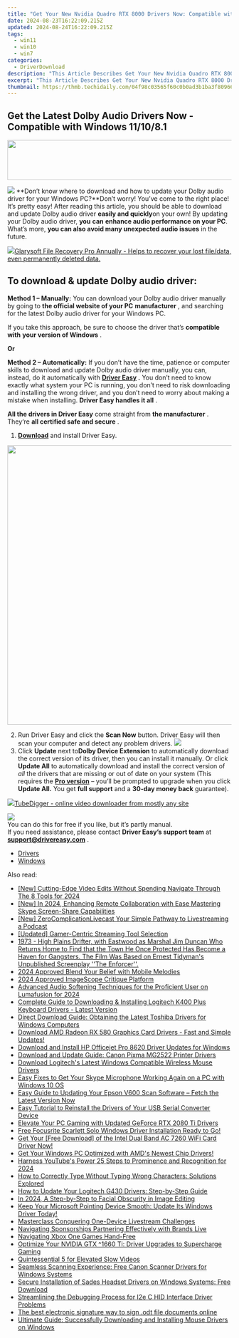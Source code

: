 ```yaml
---
title: "Get Your New Nvidia Quadro RTX 8000 Drivers Now: Compatible with Windows 10/8/7!"
date: 2024-08-23T16:22:09.215Z
updated: 2024-08-24T16:22:09.215Z
tags:
  - win11
  - win10
  - win7
categories:
  - DriverDownload
description: "This Article Describes Get Your New Nvidia Quadro RTX 8000 Drivers Now: Compatible with Windows 10/8/7!"
excerpt: "This Article Describes Get Your New Nvidia Quadro RTX 8000 Drivers Now: Compatible with Windows 10/8/7!"
thumbnail: https://thmb.techidaily.com/04f98c03565f60c0b0ad3b1ba3f80966cc746c43e46cf7809dfb5c690e2c4abe.jpg
---
```


## Get the Latest Dolby Audio Drivers Now - Compatible with Windows 11/10/8.1

<!-- affiliate ads begin -->
<a href="https://laganoo.pxf.io/c/5597632/1657399/16446" target="_top" id="1657399"><img src="//a.impactradius-go.com/display-ad/16446-1657399" border="0" alt="" width="728" height="90"/></a><img height="0" width="0" src="https://imp.pxf.io/i/5597632/1657399/16446" style="position:absolute;visibility:hidden;" border="0" />
<!-- affiliate ads end -->
![](https://images.drivereasy.com/wp-content/uploads/2019/01/snap000424-300x186.png)   **Don’t know where to download and how to update your Dolby audio driver for your Windows PC?**Don’t worry! You’ve come to the right place! It’s pretty easy! After reading this article, you should be able to download and update Dolby audio driver **easily and quickly**on your own! By updating your Dolby audio driver, **you**  **can**  **enhance audio performance on your PC**. What’s more, **you can also avoid many unexpected audio issues**  in the future.

<!-- affiliate ads begin -->
<a href="https://order.glarysoft.com/order/checkout.php?PRODS=35504869&QTY=1&AFFILIATE=108875&CART=1"><img src="https://secure.avangate.com/images/merchant/6734fa703f6633ab896eecbdfad8953a/products/1_FR-200-1.png" border="0">Glarysoft File Recovery Pro Annually -  Helps to recover your lost file/data, even permanently deleted data. 
</a>
<!-- affiliate ads end -->
## **To download & update Dolby audio driver:**

**Method 1 – Manually:**  You can download your Dolby audio driver manually by going to **the official website of your PC** **manufacturer**  , and searching for the latest Dolby audio driver for your Windows PC.

 If you take this approach, be sure to choose the driver that’s **compatible with** **your version of Windows** .

**Or**

**Method 2 – Automatically:**   If you don’t have the time, patience or computer skills to download and update Dolby audio driver manually, you can, instead, do it automatically with **[Driver Easy](https://tools.techidaily.com/drivereasy/download/) .**  You don’t need to know exactly what system your PC is running, you don’t need to risk downloading and installing the wrong driver, and you don’t need to worry about making a mistake when installing. **Driver Easy handles it all** .

**All the drivers in Driver Easy** come straight from **the manufacturer** . They‘re **all certified safe and secure** .

1. **[Download](https://tools.techidaily.com/drivereasy/download/)**  and install Driver Easy.
<!-- affiliate ads begin -->
<a href="https://versadesk.pxf.io/c/5597632/1892107/21290" target="_top" id="1892107"><img src="//a.impactradius-go.com/display-ad/21290-1892107" border="0" alt="" width="1200" height="628"/></a><img height="0" width="0" src="https://imp.pxf.io/i/5597632/1892107/21290" style="position:absolute;visibility:hidden;" border="0" />
<!-- affiliate ads end -->
2. Run Driver Easy and click the **Scan Now**  button. Driver Easy will then scan your computer and detect any problem drivers. ![](https://images.drivereasy.com/wp-content/uploads/2019/01/snap000425.png)
3. Click **Update**  next to**Dolby Device Extension** to automatically download the correct version of its driver, then you can install it manually. Or click **Update All**  to automatically download and install the correct version of _all_  the drivers that are missing or out of date on your system (This requires the **[Pro version](https://tools.techidaily.com/drivereasy/download/)**  – you’ll be prompted to upgrade when you click **Update All.** You get **full support**  and a **30-day money back**  guarantee).  
<!-- affiliate ads begin -->
<a href="https://secure.2checkout.com/order/checkout.php?PRODS=4572700&QTY=1&AFFILIATE=108875&CART=1"><img src="	https://www.tubedigger.com/wp-content/uploads/2020/08/tubedigger-software-new.png" border="0">TubeDigger - online video downloader from mostly any site</a>
<!-- affiliate ads end -->
![](https://images.drivereasy.com/wp-content/uploads/2019/01/snap000426.png)  
 You can do this for free if you like, but it’s partly manual.  
 If you need assistance, please contact **Driver Easy’s support team** at [**support@drivereasy.com**](https://tools.techidaily.com/drivereasy/download/) .

* [Drivers](https://tools.techidaily.com/drivereasy/download/)
* [Windows](https://tools.techidaily.com/drivereasy/download/)

<ins class="adsbygoogle"
     style="display:block"
     data-ad-format="autorelaxed"
     data-ad-client="ca-pub-7571918770474297"
     data-ad-slot="1223367746"></ins>



<ins class="adsbygoogle"
     style="display:block"
     data-ad-client="ca-pub-7571918770474297"
     data-ad-slot="8358498916"
     data-ad-format="auto"
     data-full-width-responsive="true"></ins>

<span class="atpl-alsoreadstyle">Also read:</span>
<div><ul>
<li><a href="https://youtube-docs.techidaily.com/utting-edge-video-edits-without-spending-navigate-through-the-8-tools-for-2024/"><u>[New] Cutting-Edge Video Edits Without Spending  Navigate Through The 8 Tools for 2024</u></a></li>
<li><a href="https://on-screen-recording.techidaily.com/new-in-2024-enhancing-remote-collaboration-with-ease-mastering-skype-screen-share-capabilities/"><u>[New] In 2024, Enhancing Remote Collaboration with Ease  Mastering Skype Screen-Share Capabilities</u></a></li>
<li><a href="https://fox-glue.techidaily.com/new-zerocomplicationlivecast-your-simple-pathway-to-livestreaming-a-podcast/"><u>[New] ZeroComplicationLivecast  Your Simple Pathway to Livestreaming a Podcast</u></a></li>
<li><a href="https://youtube-sure.techidaily.com/ed-gamer-centric-streaming-tool-selection/"><u>[Updated] Gamer-Centric Streaming Tool Selection</u></a></li>
<li><a href="https://driver-download.techidaily.com/1973-high-plains-drifter-with-eastwood-as-marshal-jim-duncan-who-returns-home-to-find-that-the-town-he-once-protected-has-become-a-haven-for-gangsters-the-f194/"><u>1973 - High Plains Drifter, with Eastwood as Marshal Jim Duncan Who Returns Home to Find that the Town He Once Protected Has Become a Haven for Gangsters. The Film Was Based on Ernest Tidyman's Unpublished Screenplay ''The Enforcer''.</u></a></li>
<li><a href="https://extra-hints.techidaily.com/2024-approved-blend-your-belief-with-mobile-melodies/"><u>2024 Approved  Blend Your Belief with Mobile Melodies</u></a></li>
<li><a href="https://screen-video-capture.techidaily.com/2024-approved-imagescope-critique-platform/"><u>2024 Approved  ImageScope Critique Platform</u></a></li>
<li><a href="https://extra-resources.techidaily.com/advanced-audio-softening-techniques-for-the-proficient-user-on-lumafusion-for-2024/"><u>Advanced Audio Softening Techniques for the Proficient User on Lumafusion for 2024</u></a></li>
<li><a href="https://driver-download.techidaily.com/complete-guide-to-downloading-and-installing-logitech-k400-plus-keyboard-drivers-latest-version/"><u>Complete Guide to Downloading & Installing Logitech K400 Plus Keyboard Drivers - Latest Version</u></a></li>
<li><a href="https://driver-download.techidaily.com/direct-download-guide-obtaining-the-latest-toshiba-drivers-for-windows-computers/"><u>Direct Download Guide: Obtaining the Latest Toshiba Drivers for Windows Computers</u></a></li>
<li><a href="https://driver-download.techidaily.com/download-amd-radeon-rx-580-graphics-card-drivers-fast-and-simple-updates/"><u>Download AMD Radeon RX 580 Graphics Card Drivers - Fast and Simple Updates!</u></a></li>
<li><a href="https://driver-download.techidaily.com/download-and-install-hp-officejet-pro-8620-driver-updates-for-windows/"><u>Download and Install HP Officejet Pro 8620 Driver Updates for Windows</u></a></li>
<li><a href="https://driver-download.techidaily.com/download-and-update-guide-canon-pixma-mg2522-printer-drivers/"><u>Download and Update Guide: Canon Pixma MG2522 Printer Drivers</u></a></li>
<li><a href="https://driver-download.techidaily.com/download-logitechs-latest-windows-compatible-wireless-mouse-drivers/"><u>Download Logitech's Latest Windows Compatible Wireless Mouse Drivers</u></a></li>
<li><a href="https://sound-issues.techidaily.com/easy-fixes-to-get-your-skype-microphone-working-again-on-a-pc-with-windows-10-os/"><u>Easy Fixes to Get Your Skype Microphone Working Again on a PC with Windows 10 OS</u></a></li>
<li><a href="https://driver-download.techidaily.com/easy-guide-to-updating-your-epson-v600-scan-software-fetch-the-latest-version-now/"><u>Easy Guide to Updating Your Epson V600 Scan Software – Fetch the Latest Version Now</u></a></li>
<li><a href="https://driver-download.techidaily.com/easy-tutorial-to-reinstall-the-drivers-of-your-usb-serial-converter-device/"><u>Easy Tutorial to Reinstall the Drivers of Your USB Serial Converter Device</u></a></li>
<li><a href="https://driver-download.techidaily.com/elevate-your-pc-gaming-with-updated-geforce-rtx-2080-ti-drivers/"><u>Elevate Your PC Gaming with Updated GeForce RTX 2080 Ti Drivers</u></a></li>
<li><a href="https://driver-download.techidaily.com/free-focusrite-scarlett-solo-windows-driver-installation-ready-to-go/"><u>Free Focusrite Scarlett Solo Windows Driver Installation Ready to Go!</u></a></li>
<li><a href="https://driver-download.techidaily.com/get-your-free-download-of-the-intel-dual-band-ac-7260-wifi-card-driver-now/"><u>Get Your [Free Download] of the Intel Dual Band AC 7260 WiFi Card Driver Now!</u></a></li>
<li><a href="https://driver-download.techidaily.com/get-your-windows-pc-optimized-with-amds-newest-chip-drivers/"><u>Get Your Windows PC Optimized with AMD's Newest Chip Drivers!</u></a></li>
<li><a href="https://youtube-webster.techidaily.com/ss-youtubes-power-25-steps-to-prominence-and-recognition-for-2024/"><u>Harness YouTube's Power  25 Steps to Prominence and Recognition for 2024</u></a></li>
<li><a href="https://win-howtos.techidaily.com/how-to-correctly-type-without-typing-wrong-characters-solutions-explored/"><u>How to Correctly Type Without Typing Wrong Characters: Solutions Explored</u></a></li>
<li><a href="https://driver-download.techidaily.com/how-to-update-your-logitech-g430-drivers-step-by-step-guide/"><u>How to Update Your Logitech G430 Drivers: Step-by-Step Guide</u></a></li>
<li><a href="https://extra-tips.techidaily.com/in-2024-a-step-by-step-to-facial-obscurity-in-image-editing/"><u>In 2024, A Step-by-Step to Facial Obscurity in Image Editing</u></a></li>
<li><a href="https://driver-download.techidaily.com/keep-your-microsoft-pointing-device-smooth-update-its-windows-driver-today/"><u>Keep Your Microsoft Pointing Device Smooth: Update Its Windows Driver Today!</u></a></li>
<li><a href="https://vp-tips.techidaily.com/masterclass-conquering-one-device-livestream-challenges/"><u>Masterclass  Conquering One-Device Livestream Challenges</u></a></li>
<li><a href="https://extra-resources.techidaily.com/navigating-sponsorships-partnering-effectively-with-brands-live/"><u>Navigating Sponsorships  Partnering Effectively with Brands Live</u></a></li>
<li><a href="https://games-able.techidaily.com/navigating-xbox-one-games-hand-free/"><u>Navigating Xbox One Games Hand-Free</u></a></li>
<li><a href="https://driver-download.techidaily.com/optimize-your-nvidia-gtx-1660-ti-driver-upgrades-to-supercharge-gaming/"><u>Optimize Your NVIDIA GTX ^1660 Ti: Driver Upgrades to Supercharge Gaming</u></a></li>
<li><a href="https://fox-direct.techidaily.com/quintessential-5-for-elevated-slow-videos/"><u>Quintessential 5 for Elevated Slow Videos</u></a></li>
<li><a href="https://driver-download.techidaily.com/seamless-scanning-experience-free-canon-scanner-drivers-for-windows-systems/"><u>Seamless Scanning Experience: Free Canon Scanner Drivers for Windows Systems</u></a></li>
<li><a href="https://driver-download.techidaily.com/secure-installation-of-sades-headset-drivers-on-windows-systems-free-download/"><u>Secure Installation of Sades Headset Drivers on Windows Systems: Free Download</u></a></li>
<li><a href="https://driver-download.techidaily.com/streamlining-the-debugging-process-for-i2e-c-hid-interface-driver-problems/"><u>Streamlining the Debugging Process for I2e C HID Interface Driver Problems</u></a></li>
<li><a href="https://techidaily.com/the-best-electronic-signature-way-to-sign-odt-file-documents-online-by-ldigisigner-sign-a-word-sign-a-word/"><u>The best electronic signature way to sign .odt file documents online</u></a></li>
<li><a href="https://driver-download.techidaily.com/ultimate-guide-successfully-downloading-and-installing-mouse-drivers-on-windows/"><u>Ultimate Guide: Successfully Downloading and Installing Mouse Drivers on Windows</u></a></li>
</ul></div>
